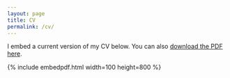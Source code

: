 ```yaml
---
layout: page
title: CV
permalink: /cv/
---
```

<!---
To get this link, upload to dropbox and then open the file on the dropbox website. Click sharing and then generate the link. Use that link below. Make sure that the link is of the form: https://www.dropbox.com/s/ALPHANUMERICSTRING/fname.pdf
-->
I embed a current version of my CV below. You can also [download the PDF here](https://github.com/nataquinones/nataquinones.github.io/blob/master/images/cv.pdf).

{% include embedpdf.html width=100 height=800 %}
